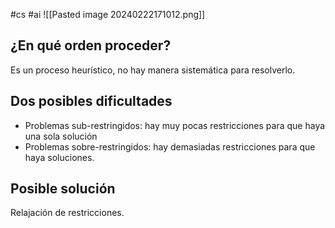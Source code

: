 #cs #ai 
![[Pasted image 20240222171012.png]]

## ¿En qué orden proceder? 

Es un proceso heurístico, no hay manera sistemática para resolverlo. 

## Dos posibles dificultades

- Problemas sub-restringidos: hay muy pocas restricciones para que haya una sola solución 
- Problemas sobre-restringidos: hay demasiadas restricciones para que haya soluciones.
## Posible solución

Relajación de restricciones.
